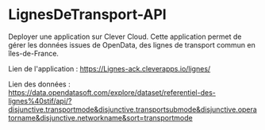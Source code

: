 # LignesDeTransport-API
Deployer une application sur Clever Cloud. 
Cette application permet de gérer les données issues de OpenData, des lignes de transport commun en îles-de-France.

Lien de l'application : https://Lignes-ack.cleverapps.io/lignes/

Lien des données : https://data.opendatasoft.com/explore/dataset/referentiel-des-lignes%40stif/api/?disjunctive.transportmode&disjunctive.transportsubmode&disjunctive.operatorname&disjunctive.networkname&sort=transportmode
